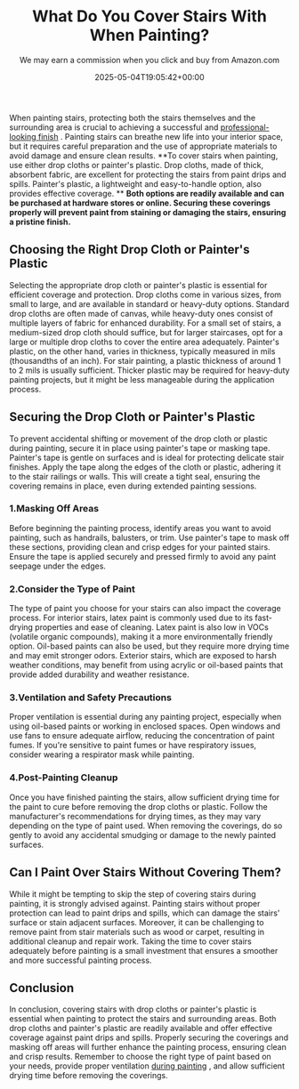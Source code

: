 ﻿---
author: We may earn a commission when you click and buy from Amazon.com
layout: post
title: What Do You Cover Stairs With When Painting?
date: '2025-05-04T19:05:42+00:00'
categories:
- DIY Paintings
tags: []
slug: /what-do-you-cover-stairs-with-when-painting/
lastmod: 2025-05-07T12:21:28+03:00
---

When painting stairs, protecting both the stairs themselves and the surrounding area is crucial to achieving a successful and
[professional-looking finish](https://pestpolicy.com/how-many-coats-of-paint-on-the-ceiling/)
. Painting stairs can breathe new life into your interior space, but it requires careful preparation and the use of appropriate materials to avoid damage and ensure clean results.
**To cover stairs when painting, use either drop cloths or painter's plastic. Drop cloths, made of thick, absorbent fabric, are excellent for protecting the stairs from paint drips and spills. Painter's plastic, a lightweight and easy-to-handle option, also provides effective coverage. **
**Both options are readily available and can be purchased at hardware stores or online. Securing these coverings properly will prevent paint from staining or damaging the stairs, ensuring a pristine finish.**
## **Choosing the Right Drop Cloth or Painter's Plastic**
Selecting the appropriate drop cloth or painter's plastic is essential for efficient coverage and protection. Drop cloths come in various sizes, from small to large, and are available in standard or heavy-duty options.
Standard drop cloths are often made of canvas, while heavy-duty ones consist of multiple layers of fabric for enhanced durability.
For a small set of stairs, a medium-sized drop cloth should suffice, but for larger staircases, opt for a large or multiple drop cloths to cover the entire area adequately.
Painter's plastic, on the other hand, varies in thickness, typically measured in mils (thousandths of an inch). For stair painting, a plastic thickness of around 1 to 2 mils is usually sufficient. Thicker plastic may be required for heavy-duty painting projects, but it might be less manageable during the application process.
## **Securing the Drop Cloth or Painter's Plastic**
To prevent accidental shifting or movement of the drop cloth or plastic during painting, secure it in place using painter's tape or masking tape.
Painter's tape is gentle on surfaces and is ideal for protecting delicate stair finishes. Apply the tape along the edges of the cloth or plastic, adhering it to the stair railings or walls.
This will create a tight seal, ensuring the covering remains in place, even during extended painting sessions.
### 1.**Masking Off Areas**
Before beginning the painting process, identify areas you want to avoid painting, such as handrails, balusters, or trim.
Use painter's tape to mask off these sections, providing clean and crisp edges for your painted stairs. Ensure the tape is applied securely and pressed firmly to avoid any paint seepage under the edges.
### 2.**Consider the Type of Paint**
The type of paint you choose for your stairs can also impact the coverage process. For interior stairs, latex paint is commonly used due to its fast-drying properties and ease of cleaning.
Latex paint is also low in VOCs (volatile organic compounds), making it a more environmentally friendly option.
Oil-based paints can also be used, but they require more drying time and may emit stronger odors. Exterior stairs, which are exposed to harsh weather conditions, may benefit from using acrylic or oil-based paints that provide added durability and weather resistance.
### 3.**Ventilation and Safety Precautions**
Proper ventilation is essential during any painting project, especially when using oil-based paints or working in enclosed spaces.
Open windows and use fans to ensure adequate airflow, reducing the concentration of paint fumes. If you're sensitive to paint fumes or have respiratory issues, consider wearing a respirator mask while painting.
### 4.**Post-Painting Cleanup**
Once you have finished painting the stairs, allow sufficient drying time for the paint to cure before removing the drop cloths or plastic.
Follow the manufacturer's recommendations for drying times, as they may vary depending on the type of paint used.
When removing the coverings, do so gently to avoid any accidental smudging or damage to the newly painted surfaces.
## **Can I Paint Over Stairs Without Covering Them?**
While it might be tempting to skip the step of covering stairs during painting, it is strongly advised against.
Painting stairs without proper protection can lead to paint drips and spills, which can damage the stairs' surface or stain adjacent surfaces.
Moreover, it can be challenging to remove paint from stair materials such as wood or carpet, resulting in additional cleanup and repair work.
Taking the time to cover stairs adequately before painting is a small investment that ensures a smoother and more successful painting process.
## **Conclusion**
In conclusion, covering stairs with drop cloths or painter's plastic is essential when painting to protect the stairs and surrounding areas.
Both drop cloths and painter's plastic are readily available and offer effective coverage against paint drips and spills. Properly securing the coverings and masking off areas will further enhance the painting process, ensuring clean and crisp results.
Remember to choose the right type of paint based on your needs, provide proper ventilation
[during painting](https://pestpolicy.com/how-to-decorate-a-stairwell/)
, and allow sufficient drying time before removing the coverings.